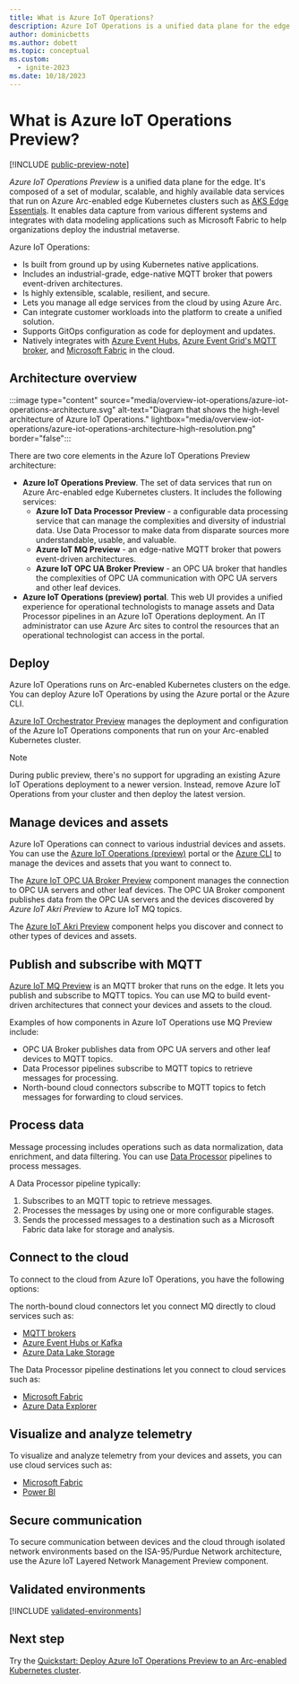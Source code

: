 ```yaml
---
title: What is Azure IoT Operations?
description: Azure IoT Operations is a unified data plane for the edge. It's composed of various data services that run on Azure Arc-enabled edge Kubernetes clusters.
author: dominicbetts
ms.author: dobett
ms.topic: conceptual
ms.custom:
  - ignite-2023
ms.date: 10/18/2023
---
```


# What is Azure IoT Operations Preview?

[!INCLUDE [public-preview-note](includes/public-preview-note.md)]

_Azure IoT Operations Preview_ is a unified data plane for the edge. It's composed of a set of modular, scalable, and highly available data services that run on Azure Arc-enabled edge Kubernetes clusters such as [AKS Edge Essentials](#validated-environments). It enables data capture from various different systems and integrates with data modeling applications such as Microsoft Fabric to help organizations deploy the industrial metaverse.

Azure IoT Operations:

* Is built from ground up by using Kubernetes native applications.
* Includes an industrial-grade, edge-native MQTT broker that powers event-driven architectures.
* Is highly extensible, scalable, resilient, and secure.
* Lets you manage all edge services from the cloud by using Azure Arc.
* Can integrate customer workloads into the platform to create a unified solution.
* Supports GitOps configuration as code for deployment and updates.
* Natively integrates with [Azure Event Hubs](../event-hubs/azure-event-hubs-kafka-overview.md), [Azure Event Grid's MQTT broker](../event-grid/mqtt-overview.md), and [Microsoft Fabric](/fabric/) in the cloud.

## Architecture overview

:::image type="content" source="media/overview-iot-operations/azure-iot-operations-architecture.svg" alt-text="Diagram that shows the high-level architecture of Azure IoT Operations." lightbox="media/overview-iot-operations/azure-iot-operations-architecture-high-resolution.png" border="false":::

There are two core elements in the Azure IoT Operations Preview architecture:

* **Azure IoT Operations Preview**. The set of data services that run on Azure Arc-enabled edge Kubernetes clusters. It includes the following services:
  * **Azure IoT Data Processor Preview** - a configurable data processing service that can manage the complexities and diversity of industrial data. Use Data Processor to make data from disparate sources more understandable, usable, and valuable.
  * **Azure IoT MQ Preview** - an edge-native MQTT broker that powers event-driven architectures.
  * **Azure IoT OPC UA Broker Preview** - an OPC UA broker that handles the complexities of OPC UA communication with OPC UA servers and other leaf devices.
* **Azure IoT Operations (preview) portal**. This web UI provides a unified experience for operational technologists to manage assets and Data Processor pipelines in an Azure IoT Operations deployment. An IT administrator can use Azure Arc sites to control the resources that an operational technologist can access in the portal.

## Deploy

Azure IoT Operations runs on Arc-enabled Kubernetes clusters on the edge. You can deploy Azure IoT Operations by using the Azure portal or the Azure CLI.

[Azure IoT Orchestrator Preview](deploy-iot-ops/deploy-custom/overview-orchestrator.md) manages the deployment and configuration of the Azure IoT Operations components that run on your Arc-enabled Kubernetes cluster.

> [!NOTE]
> During public preview, there's no support for upgrading an existing Azure IoT Operations deployment to a newer version. Instead, remove Azure IoT Operations from your cluster and then deploy the latest version.

## Manage devices and assets

Azure IoT Operations can connect to various industrial devices and assets. You can use the [Azure IoT Operations (preview)](discover-manage-assets/howto-manage-assets-remotely.md?tabs=portal) portal or the [Azure CLI](discover-manage-assets/howto-manage-assets-remotely.md?tabs=cli) to manage the devices and assets that you want to connect to.

The [Azure IoT OPC UA Broker Preview](discover-manage-assets/overview-opcua-broker.md) component manages the connection to OPC UA servers and other leaf devices. The OPC UA Broker component publishes data from the OPC UA servers and the devices discovered by _Azure IoT Akri Preview_ to Azure IoT MQ topics.

The [Azure IoT Akri Preview](discover-manage-assets/overview-akri.md) component helps you discover and connect to other types of devices and assets.

## Publish and subscribe with MQTT

[Azure IoT MQ Preview](manage-mqtt-broker/overview-iot-mq.md) is an MQTT broker that runs on the edge. It lets you publish and subscribe to MQTT topics. You can use MQ to build event-driven architectures that connect your devices and assets to the cloud.

Examples of how components in Azure IoT Operations use MQ Preview include:

* OPC UA Broker publishes data from OPC UA servers and other leaf devices to MQTT topics.
* Data Processor pipelines subscribe to MQTT topics to retrieve messages for processing.
* North-bound cloud connectors subscribe to MQTT topics to fetch messages for forwarding to cloud services.

## Process data

Message processing includes operations such as data normalization, data enrichment, and data filtering. You can use [Data Processor](process-data/overview-data-processor.md) pipelines to process messages.

A Data Processor pipeline typically:

1. Subscribes to an MQTT topic to retrieve messages.
1. Processes the messages by using one or more configurable stages.
1. Sends the processed messages to a destination such as a Microsoft Fabric data lake for storage and analysis.

## Connect to the cloud

To connect to the cloud from Azure IoT Operations, you have the following options:

The north-bound cloud connectors let you connect MQ directly to cloud services such as:

* [MQTT brokers](connect-to-cloud/howto-configure-mqtt-bridge.md)
* [Azure Event Hubs or Kafka](connect-to-cloud/howto-configure-kafka.md)
* [Azure Data Lake Storage](connect-to-cloud/howto-configure-data-lake.md)

The Data Processor pipeline destinations let you connect to cloud services such as:

* [Microsoft Fabric](connect-to-cloud/howto-configure-destination-fabric.md)
* [Azure Data Explorer](connect-to-cloud/howto-configure-destination-data-explorer.md)

## Visualize and analyze telemetry

To visualize and analyze telemetry from your devices and assets, you can use cloud services such as:

* [Microsoft Fabric](/fabric/get-started/fabric-trial)
* [Power BI](https://powerbi.microsoft.com/)

## Secure communication

To secure communication between devices and the cloud through isolated network environments based on the ISA-95/Purdue Network architecture, use the Azure IoT Layered Network Management Preview component.

## Validated environments

[!INCLUDE [validated-environments](includes/validated-environments.md)]

## Next step

Try the [Quickstart: Deploy Azure IoT Operations Preview to an Arc-enabled Kubernetes cluster](deploy-end-to-end-sample/quickstart-deploy.md).
